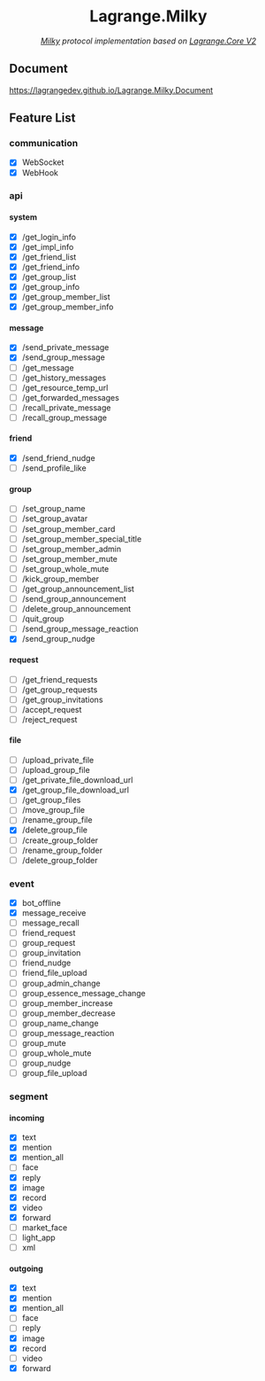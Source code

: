 <div align="center">

# Lagrange.Milky

_[Milky](https://github.com/SaltifyDev/milky) protocol implementation based on [Lagrange.Core V2](https://github.com/LagrangeDev/LagrangeV2)_

</div>

## Document

https://lagrangedev.github.io/Lagrange.Milky.Document

## Feature List

### communication

- [x] WebSocket
- [x] WebHook

### api

#### system

- [x] /get_login_info
- [x] /get_impl_info
- [x] /get_friend_list
- [x] /get_friend_info
- [x] /get_group_list
- [x] /get_group_info
- [x] /get_group_member_list
- [x] /get_group_member_info

#### message

- [x] /send_private_message
- [x] /send_group_message
- [ ] /get_message
- [ ] /get_history_messages
- [ ] /get_resource_temp_url
- [ ] /get_forwarded_messages
- [ ] /recall_private_message
- [ ] /recall_group_message

#### friend

- [x] /send_friend_nudge
- [ ] /send_profile_like

#### group

- [ ] /set_group_name
- [ ] /set_group_avatar
- [ ] /set_group_member_card
- [ ] /set_group_member_special_title
- [ ] /set_group_member_admin
- [ ] /set_group_member_mute
- [ ] /set_group_whole_mute
- [ ] /kick_group_member
- [ ] /get_group_announcement_list
- [ ] /send_group_announcement
- [ ] /delete_group_announcement
- [ ] /quit_group
- [ ] /send_group_message_reaction
- [x] /send_group_nudge

#### request

- [ ] /get_friend_requests
- [ ] /get_group_requests
- [ ] /get_group_invitations
- [ ] /accept_request
- [ ] /reject_request

#### file

- [ ] /upload_private_file
- [ ] /upload_group_file
- [ ] /get_private_file_download_url
- [x] /get_group_file_download_url
- [ ] /get_group_files
- [ ] /move_group_file
- [ ] /rename_group_file
- [x] /delete_group_file
- [ ] /create_group_folder
- [ ] /rename_group_folder
- [ ] /delete_group_folder

### event

- [x] bot_offline
- [x] message_receive
- [ ] message_recall
- [ ] friend_request
- [ ] group_request
- [ ] group_invitation
- [ ] friend_nudge
- [ ] friend_file_upload
- [ ] group_admin_change
- [ ] group_essence_message_change
- [ ] group_member_increase
- [ ] group_member_decrease
- [ ] group_name_change
- [ ] group_message_reaction
- [ ] group_mute
- [ ] group_whole_mute
- [ ] group_nudge
- [ ] group_file_upload

### segment

#### incoming

- [x] text
- [x] mention
- [x] mention_all
- [ ] face
- [x] reply
- [x] image
- [x] record
- [x] video
- [x] forward
- [ ] market_face
- [ ] light_app
- [ ] xml

#### outgoing

- [x] text
- [x] mention
- [x] mention_all
- [ ] face
- [ ] reply
- [x] image
- [x] record
- [ ] video
- [x] forward
